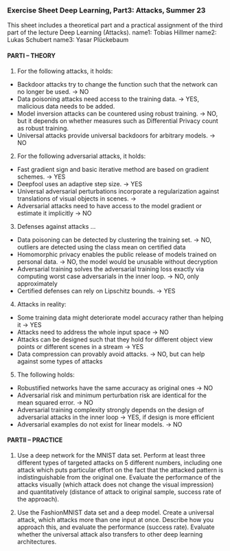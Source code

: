 ### Exercise Sheet Deep Learning, Part3: Attacks, Summer 23

This sheet includes a theoretical part and a practical assignment of the third part of the
lecture Deep Learning (Attacks).
name1: Tobias Hillmer
name2: Lukas Schubert
name3: Yasar Plückebaum

#### PARTI – THEORY

1. For the following attacks, it holds:
- Backdoor attacks try to change the function such that the network can no longer be used. -> NO
- Data poisoning attacks need access to the training data. -> YES, malicious data needs to be added.
- Model inversion attacks can be countered using robust training. -> NO, but it depends on whether measures such as Differential Privacy count as robust training.
- Universal attacks provide universal backdoors for arbitrary models. -> NO

2. For the following adversarial attacks, it holds:
- Fast gradient sign and basic iterative method are based on gradient schemes. -> YES
- Deepfool uses an adaptive step size. -> YES
- Universal adversarial perturbations incorporate a regularization against translations of visual objects in scenes. -> 
- Adversarial attacks need to have access to the model gradient or estimate it implicitly -> NO

3. Defenses against attacks ...
- Data poisoning can be detected by clustering the training set. -> NO, outliers are detected using the class mean on certified data
- Homomorphic privacy enables the public release of models trained on personal data. -> NO, the model would be unusable without decryption
- Adversarial training solves the adversarial training loss exactly via computing worst case adversarials in the inner loop. -> NO, only approximately
- Certified defenses can rely on Lipschitz bounds. -> YES

4. Attacks in reality:
- Some training data might deteriorate model accuracy rather than helping it -> YES
- Attacks need to address the whole input space -> NO
- Attacks can be designed such that they hold for different object view points or different scenes in a stream -> YES
- Data compression can provably avoid attacks. -> NO, but can help against some types of attacks

5. The following holds:
- Robustified networks have the same accuracy as original ones -> NO
- Adversarial risk and minimum perturbation risk are identical for the mean squared error. -> NO
- Adversarial training complexity strongly depends on the design of adversarial attacks in the inner loop -> YES, if design is more efficient
- Adversarial examples do not exist for linear models. -> NO

#### PARTII – PRACTICE

1. Use a deep network for the MNIST data set. Perform at least three different types of targeted attacks on 5 different numbers, including one attack which puts particular effort on the fact that the attacked pattern is indistinguishable from the original one. Evaluate the performance of the attacks visually (which attack does not change the visual impression) and quantitatively (distance of attack to original sample, success rate of the approach).

2. Use the FashionMNIST data set and a deep model. Create a universal attack, which attacks more than one input at once. Describe how you approach this, and evaluate the performance (success rate). Evaluate whether the universal attack also transfers to other deep learning architectures.
